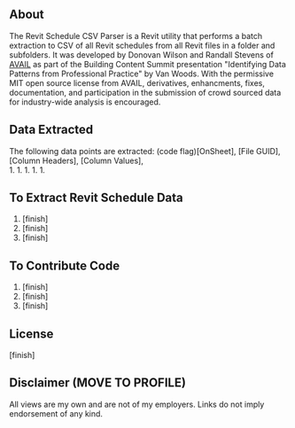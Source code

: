 ## About
The Revit Schedule CSV Parser is a Revit utility that performs a batch extraction to CSV of all Revit schedules from all Revit files in a folder and subfolders. It was developed by Donovan Wilson and Randall Stevens of [AVAIL](https://www.getavail.com/About) as part of the Building Content Summit presentation "Identifying Data Patterns from Professional Practice" by Van Woods. With the permissive MIT open source license from AVAIL, derivatives, enhancments, fixes, documentation, and participation in the submission of crowd sourced data for industry-wide analysis is encouraged.

## Data Extracted
The following data points are extracted:
(code flag)[OnSheet], [File GUID], [Column Headers], [Column Values],  
1. 
1. 
1. 
1. 
1. 

## To Extract Revit Schedule Data
1. [finish]
1. [finish]
1. [finish]

## To Contribute Code
1. [finish]
1. [finish]
1. [finish]

## License
[finish]

## Disclaimer (MOVE TO PROFILE)
All views are my own and are not of my employers. Links do not imply endorsement of any kind.
